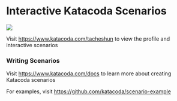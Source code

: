 # Interactive Katacoda Scenarios

[![](http://shields.katacoda.com/katacoda/tacheshun/count.svg)](https://www.katacoda.com/tacheshun "Get your profile on Katacoda.com")

Visit https://www.katacoda.com/tacheshun to view the profile and interactive scenarios

### Writing Scenarios
Visit https://www.katacoda.com/docs to learn more about creating Katacoda scenarios

For examples, visit https://github.com/katacoda/scenario-example
